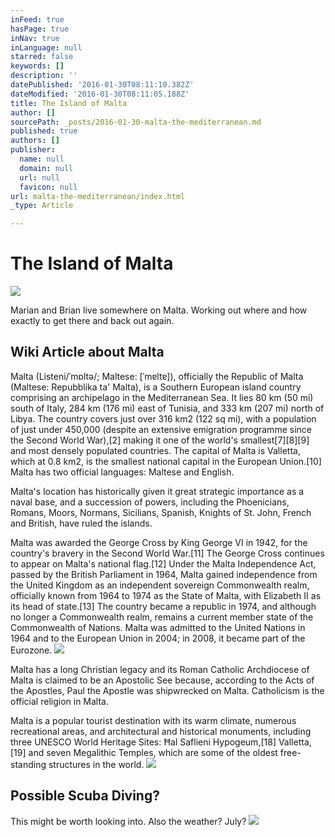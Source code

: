 ```yaml
---
inFeed: true
hasPage: true
inNav: true
inLanguage: null
starred: false
keywords: []
description: ''
datePublished: '2016-01-30T08:11:10.382Z'
dateModified: '2016-01-30T08:11:05.188Z'
title: The Island of Malta
author: []
sourcePath: _posts/2016-01-30-malta-the-mediterranean.md
published: true
authors: []
publisher:
  name: null
  domain: null
  url: null
  favicon: null
url: malta-the-mediterranean/index.html
_type: Article

---
```

# The Island of Malta
![](https://the-grid-user-content.s3-us-west-2.amazonaws.com/61d3bac6-a716-4925-927f-db121447ec31.png)

Marian and Brian live somewhere on Malta. Working out where and how exactly to get there and back out again. 

## Wiki Article about Malta

Malta (Listeni/ˈmɒltə/; Maltese: \[ˈmɐltɐ\]), officially the
Republic of Malta (Maltese: Repubblika ta' Malta), is a Southern European
island country comprising an archipelago in the Mediterranean Sea. It lies 80
km (50 mi) south of Italy, 284 km (176 mi) east of Tunisia, and 333 km (207 mi)
north of Libya. The country covers just over 316 km2 (122 sq mi), with a
population of just under 450,000 (despite an extensive emigration programme
since the Second World War),\[2\] making it one of the world's smallest\[7\]\[8\]\[9\]
and most densely populated countries. The capital of Malta is Valletta, which
at 0.8 km2, is the smallest national capital in the European Union.\[10\] Malta
has two official languages: Maltese and English.

Malta's location has historically given it great strategic
importance as a naval base, and a succession of powers, including the
Phoenicians, Romans, Moors, Normans, Sicilians, Spanish, Knights of St. John,
French and British, have ruled the islands.

Malta was awarded the George Cross by King George VI in
1942, for the country's bravery in the Second World War.\[11\] The George Cross
continues to appear on Malta's national flag.\[12\] Under the Malta Independence
Act, passed by the British Parliament in 1964, Malta gained independence from
the United Kingdom as an independent sovereign Commonwealth realm, officially
known from 1964 to 1974 as the State of Malta, with Elizabeth II as its head of
state.\[13\] The country became a republic in 1974, and although no longer a
Commonwealth realm, remains a current member state of the Commonwealth of
Nations. Malta was admitted to the United Nations in 1964 and to the European
Union in 2004; in 2008, it became part of the Eurozone.
![](https://the-grid-user-content.s3-us-west-2.amazonaws.com/ffe7a2eb-7314-4a48-9d75-d5c303e23da6.jpg)

Malta has a long Christian legacy and its Roman Catholic
Archdiocese of Malta is claimed to be an Apostolic See because, according to
the Acts of the Apostles, Paul the Apostle was shipwrecked on Malta.
Catholicism is the official religion in Malta.

Malta is a popular tourist destination with its warm
climate, numerous recreational areas, and architectural and historical
monuments, including three UNESCO World Heritage Sites: Ħal Saflieni
Hypogeum,\[18\] Valletta,\[19\] and seven Megalithic Temples, which are some of the
oldest free-standing structures in the world.
![](https://the-grid-user-content.s3-us-west-2.amazonaws.com/af561f9e-8f3b-4605-b4c1-3fce122f2812.jpg)

## Possible Scuba Diving?

This might be worth looking into. Also the weather? July?
![](https://the-grid-user-content.s3-us-west-2.amazonaws.com/bce417b6-c634-4d51-af6c-651e28a1fef1.jpg)